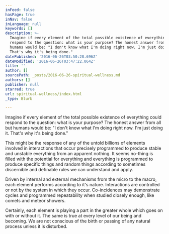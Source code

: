 ```yaml
---
inFeed: false
hasPage: true
inNav: false
inLanguage: null
keywords: []
description: >-
  Imagine if every element of the total possible existence of everything could
  respond to the question: what is your purpose? The honest answer from all but
  humans would be: "I don't know what I'm doing right now. I'm just doing it.
  That's why it's being done."
datePublished: '2016-06-26T03:50:28.696Z'
dateModified: '2016-06-26T03:47:22.064Z'
title: ''
author: []
sourcePath: _posts/2016-06-26-spiritual-wellness.md
authors: []
publisher: null
starred: true
url: spiritual-wellness/index.html
_type: Blurb

---
```

Imagine if every element of the total possible existence of everything could respond to the question: what is your purpose? The honest answer from all but humans would be: "I don't know what I'm doing right now. I'm just doing it. That's why it's being done."

This might be the response of any of the untold billions of elements involved in interactions that occur precisely programmed to produce stable and unstable everything from an apparent nothing. It seems no-thing is filled with the potential for everything and everything is programmed to produce specific things and random things according to sometimes discernible and definable rules we can understand and apply.

Driven by internal and external mechanisms from the micro to the macro, each element performs according to it's nature. Interactions are controlled or not by the system in which they occur. Co-incidences may demonstrate cycles and programmed repeatability when studied closely enough, like comets and meteor showers.

Certainly, each element is playing a part in the greater whole which goes on with or without it. The same is true at every level of our being and becoming. We are not conscious of the birth or passing of any natural process unless it is disturbed.